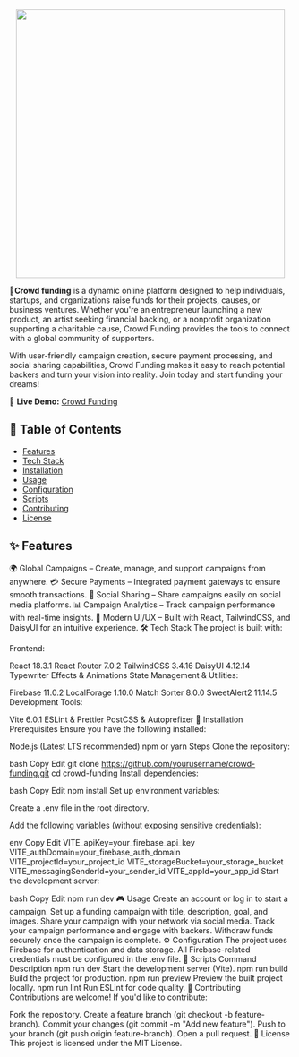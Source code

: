 
<div align="center">

 <a href="https://inspiring-cendol-2005b3.netlify.app/" target="_blank">
     <img height="480" src="https://i.ibb.co.com/pjvG73g6/Crowd-funding.png"  />
  </a>

</div>
<p>


</p>

**📢Crowd funding** is a dynamic online platform designed to help individuals, startups, and organizations raise funds for their projects, causes, or business ventures. Whether you're an entrepreneur launching a new 
 product, an artist seeking financial backing, or a nonprofit organization supporting a charitable cause, Crowd Funding provides the tools to connect with a global community of supporters.


<p>
 With user-friendly campaign creation, secure payment processing, and social sharing capabilities, Crowd Funding makes it easy to reach potential backers and turn your vision into reality. Join today and start 
 funding your dreams!
</p>


🚀 **Live Demo:** [Crowd Funding](https://inspiring-cendol-2005b3.netlify.app/)



## 📖 Table of Contents
- [Features](#features)
- [Tech Stack](#tech-stack)
- [Installation](#Installation)
- [Usage](#Usage)
- [Configuration](#Configuration)
- [Scripts](#Scripts)
- [Contributing](#Contributing)
- [License](#License)


## ✨ Features
🌍 Global Campaigns – Create, manage, and support campaigns from anywhere.
💳 Secure Payments – Integrated payment gateways to ensure smooth transactions.
📣 Social Sharing – Share campaigns easily on social media platforms.
📊 Campaign Analytics – Track campaign performance with real-time insights.
🎨 Modern UI/UX – Built with React, TailwindCSS, and DaisyUI for an intuitive experience.
🛠 Tech Stack
The project is built with:

Frontend:

React 18.3.1
React Router 7.0.2
TailwindCSS 3.4.16
DaisyUI 4.12.14
Typewriter Effects & Animations
State Management & Utilities:

Firebase 11.0.2
LocalForage 1.10.0
Match Sorter 8.0.0
SweetAlert2 11.14.5
Development Tools:

Vite 6.0.1
ESLint & Prettier
PostCSS & Autoprefixer
🚀 Installation
Prerequisites
Ensure you have the following installed:

Node.js (Latest LTS recommended)
npm or yarn
Steps
Clone the repository:

bash
Copy
Edit
git clone https://github.com/yourusername/crowd-funding.git
cd crowd-funding
Install dependencies:

bash
Copy
Edit
npm install
Set up environment variables:

Create a .env file in the root directory.

Add the following variables (without exposing sensitive credentials):

env
Copy
Edit
VITE_apiKey=your_firebase_api_key
VITE_authDomain=your_firebase_auth_domain
VITE_projectId=your_project_id
VITE_storageBucket=your_storage_bucket
VITE_messagingSenderId=your_sender_id
VITE_appId=your_app_id
Start the development server:

bash
Copy
Edit
npm run dev
🎮 Usage
Create an account or log in to start a campaign.
Set up a funding campaign with title, description, goal, and images.
Share your campaign with your network via social media.
Track your campaign performance and engage with backers.
Withdraw funds securely once the campaign is complete.
⚙️ Configuration
The project uses Firebase for authentication and data storage.
All Firebase-related credentials must be configured in the .env file.
📜 Scripts
Command	Description
npm run dev	Start the development server (Vite).
npm run build	Build the project for production.
npm run preview	Preview the built project locally.
npm run lint	Run ESLint for code quality.
🤝 Contributing
Contributions are welcome! If you'd like to contribute:

Fork the repository.
Create a feature branch (git checkout -b feature-branch).
Commit your changes (git commit -m "Add new feature").
Push to your branch (git push origin feature-branch).
Open a pull request.
📄 License
This project is licensed under the MIT License.

